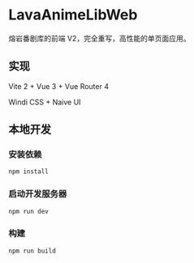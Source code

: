 # LavaAnimeLibWeb

熔岩番剧库的前端 V2，完全重写，高性能的单页面应用。

## 实现

Vite 2 + Vue 3 + Vue Router 4

Windi CSS + Naive UI

## 本地开发

### 安装依赖

```sh
npm install
```

### 启动开发服务器

```sh
npm run dev
```

### 构建

```sh
npm run build
```
